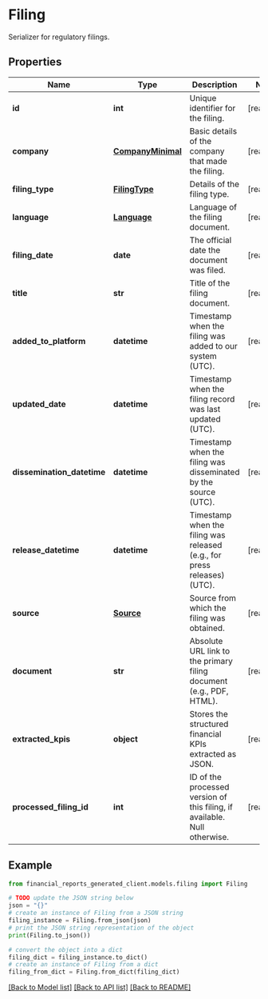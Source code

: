 # Filing

Serializer for regulatory filings.

## Properties

Name | Type | Description | Notes
------------ | ------------- | ------------- | -------------
**id** | **int** | Unique identifier for the filing. | [readonly] 
**company** | [**CompanyMinimal**](CompanyMinimal.md) | Basic details of the company that made the filing. | [readonly] 
**filing_type** | [**FilingType**](FilingType.md) | Details of the filing type. | [readonly] 
**language** | [**Language**](Language.md) | Language of the filing document. | [readonly] 
**filing_date** | **date** | The official date the document was filed. | [readonly] 
**title** | **str** | Title of the filing document. | [readonly] 
**added_to_platform** | **datetime** | Timestamp when the filing was added to our system (UTC). | [readonly] 
**updated_date** | **datetime** | Timestamp when the filing record was last updated (UTC). | [readonly] 
**dissemination_datetime** | **datetime** | Timestamp when the filing was disseminated by the source (UTC). | [readonly] 
**release_datetime** | **datetime** | Timestamp when the filing was released (e.g., for press releases) (UTC). | [readonly] 
**source** | [**Source**](Source.md) | Source from which the filing was obtained. | [readonly] 
**document** | **str** | Absolute URL link to the primary filing document (e.g., PDF, HTML). | [readonly] 
**extracted_kpis** | **object** | Stores the structured financial KPIs extracted as JSON. | [readonly] 
**processed_filing_id** | **int** | ID of the processed version of this filing, if available. Null otherwise. | [readonly] 

## Example

```python
from financial_reports_generated_client.models.filing import Filing

# TODO update the JSON string below
json = "{}"
# create an instance of Filing from a JSON string
filing_instance = Filing.from_json(json)
# print the JSON string representation of the object
print(Filing.to_json())

# convert the object into a dict
filing_dict = filing_instance.to_dict()
# create an instance of Filing from a dict
filing_from_dict = Filing.from_dict(filing_dict)
```
[[Back to Model list]](../README.md#documentation-for-models) [[Back to API list]](../README.md#documentation-for-api-endpoints) [[Back to README]](../README.md)


